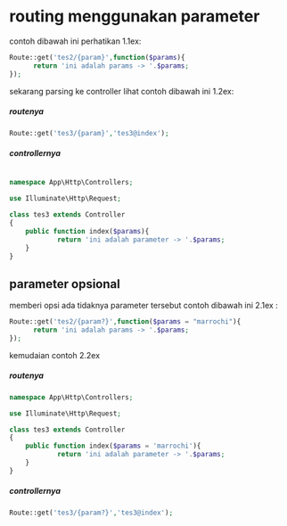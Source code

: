 # routing menggunakan parameter 

contoh dibawah ini perhatikan 1.1ex:
```php
Route::get('tes2/{param}',function($params){
      return 'ini adalah params -> '.$params;
});
```

sekarang parsing ke controller lihat contoh dibawah ini 1.2ex:
##### routenya
```php
Route::get('tes3/{param}','tes3@index');
```
##### controllernya
```php

namespace App\Http\Controllers;

use Illuminate\Http\Request;

class tes3 extends Controller
{
    public function index($params){
            return 'ini adalah parameter -> '.$params;
    }
}

```
## parameter opsional
memberi opsi ada tidaknya parameter tersebut contoh dibawah ini 2.1ex :
```php
Route::get('tes2/{param?}',function($params = "marrochi"){
      return 'ini adalah params -> '.$params;
});
```
kemudaian contoh 2.2ex
##### routenya
```php
namespace App\Http\Controllers;

use Illuminate\Http\Request;

class tes3 extends Controller
{
    public function index($params = 'marrochi'){
            return 'ini adalah parameter -> '.$params;
    }
}

```
##### controllernya
```php
Route::get('tes3/{param?}','tes3@index');
```
